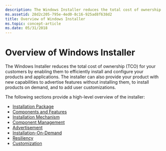 ```yaml
---
description: The Windows Installer reduces the total cost of ownership (TCO) for your customers by enabling them to efficiently install and configure your products and applications.
ms.assetid: 28d2c205-795e-4ed0-8c16-925ad8f638d2
title: Overview of Windows Installer
ms.topic: concept-article
ms.date: 05/31/2018
---
```


# Overview of Windows Installer

The Windows Installer reduces the total cost of ownership (TCO) for your customers by enabling them to efficiently install and configure your products and applications. The installer can also provide your product with new capabilities to advertise features without installing them, to install products on demand, and to add user customizations.

The following sections provide a high-level overview of the installer:

-   [Installation Package](installation-package.md)
-   [Components and Features](components-and-features.md)
-   [Installation Mechanism](installation-mechanism.md)
-   [Component Management](component-management.md)
-   [Advertisement](advertisement.md)
-   [Installation-On-Demand](installation-on-demand.md)
-   [Resiliency](resiliency.md)
-   [Customization](customization.md)

 

 



